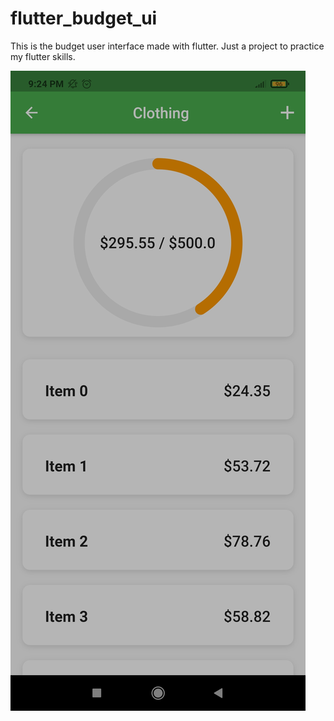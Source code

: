 # flutter_budget_ui

This is the budget user interface made with flutter. Just a project to practice my flutter skills.

![](https://github.com/atitmanandhar/budget-ui-flutter/blob/master/screenshot.jpg)
